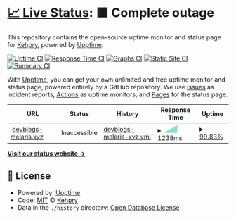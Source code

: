 # [📈 Live Status](https://Kehpry.github.io/phishcheck): <!--live status--> **🟥 Complete outage**

This repository contains the open-source uptime monitor and status page for [Kehpry](https://Kehpry.github.io/phishcheck), powered by [Upptime](https://github.com/upptime/upptime).

[![Uptime CI](https://github.com/Kehpry/phishcheck/workflows/Uptime%20CI/badge.svg)](https://github.com/Kehpry/phishcheck/actions?query=workflow%3A%22Uptime+CI%22)
[![Response Time CI](https://github.com/Kehpry/phishcheck/workflows/Response%20Time%20CI/badge.svg)](https://github.com/Kehpry/phishcheck/actions?query=workflow%3A%22Response+Time+CI%22)
[![Graphs CI](https://github.com/Kehpry/phishcheck/workflows/Graphs%20CI/badge.svg)](https://github.com/Kehpry/phishcheck/actions?query=workflow%3A%22Graphs+CI%22)
[![Static Site CI](https://github.com/Kehpry/phishcheck/workflows/Static%20Site%20CI/badge.svg)](https://github.com/Kehpry/phishcheck/actions?query=workflow%3A%22Static+Site+CI%22)
[![Summary CI](https://github.com/Kehpry/phishcheck/workflows/Summary%20CI/badge.svg)](https://github.com/Kehpry/phishcheck/actions?query=workflow%3A%22Summary+CI%22)

With [Upptime](https://upptime.js.org), you can get your own unlimited and free uptime monitor and status page, powered entirely by a GitHub repository. We use [Issues](https://github.com/Kehpry/phishcheck/issues) as incident reports, [Actions](https://github.com/Kehpry/phishcheck/actions) as uptime monitors, and [Pages](https://Kehpry.github.io/phishcheck) for the status page.

<!--start: status pages-->
<!-- This summary is generated by Upptime (https://github.com/upptime/upptime) -->
<!-- Do not edit this manually, your changes will be overwritten -->
<!-- prettier-ignore -->
| URL | Status | History | Response Time | Uptime |
| --- | ------ | ------- | ------------- | ------ |
| <img alt="" src="https://favicons.githubusercontent.com/www.devblogs-melaris.xyz" height="13"> [devblogs-melaris.xyz](https://www.devblogs-melaris.xyz/) | Inaccessible | [devblogs-melaris-xyz.yml](https://github.com/Kehpry/phishcheck/commits/HEAD/history/devblogs-melaris-xyz.yml) | <details><summary><img alt="Response time graph" src="./graphs/devblogs-melaris-xyz/response-time-week.png" height="20"> 1238ms</summary><br><a href="https://phishcheck.dofhelp.fr/history/devblogs-melaris-xyz"><img alt="Response time 1238" src="https://img.shields.io/endpoint?url=https%3A%2F%2Fraw.githubusercontent.com%2FKehpry%2Fphishcheck%2FHEAD%2Fapi%2Fdevblogs-melaris-xyz%2Fresponse-time.json"></a><br><a href="https://phishcheck.dofhelp.fr/history/devblogs-melaris-xyz"><img alt="24-hour response time 1238" src="https://img.shields.io/endpoint?url=https%3A%2F%2Fraw.githubusercontent.com%2FKehpry%2Fphishcheck%2FHEAD%2Fapi%2Fdevblogs-melaris-xyz%2Fresponse-time-day.json"></a><br><a href="https://phishcheck.dofhelp.fr/history/devblogs-melaris-xyz"><img alt="7-day response time 1238" src="https://img.shields.io/endpoint?url=https%3A%2F%2Fraw.githubusercontent.com%2FKehpry%2Fphishcheck%2FHEAD%2Fapi%2Fdevblogs-melaris-xyz%2Fresponse-time-week.json"></a><br><a href="https://phishcheck.dofhelp.fr/history/devblogs-melaris-xyz"><img alt="30-day response time 1238" src="https://img.shields.io/endpoint?url=https%3A%2F%2Fraw.githubusercontent.com%2FKehpry%2Fphishcheck%2FHEAD%2Fapi%2Fdevblogs-melaris-xyz%2Fresponse-time-month.json"></a><br><a href="https://phishcheck.dofhelp.fr/history/devblogs-melaris-xyz"><img alt="1-year response time 1238" src="https://img.shields.io/endpoint?url=https%3A%2F%2Fraw.githubusercontent.com%2FKehpry%2Fphishcheck%2FHEAD%2Fapi%2Fdevblogs-melaris-xyz%2Fresponse-time-year.json"></a></details> | <details><summary><a href="https://phishcheck.dofhelp.fr/history/devblogs-melaris-xyz">99.83%</a></summary><a href="https://phishcheck.dofhelp.fr/history/devblogs-melaris-xyz"><img alt="All-time uptime 99.83%" src="https://img.shields.io/endpoint?url=https%3A%2F%2Fraw.githubusercontent.com%2FKehpry%2Fphishcheck%2FHEAD%2Fapi%2Fdevblogs-melaris-xyz%2Fuptime.json"></a><br><a href="https://phishcheck.dofhelp.fr/history/devblogs-melaris-xyz"><img alt="24-hour uptime 99.83%" src="https://img.shields.io/endpoint?url=https%3A%2F%2Fraw.githubusercontent.com%2FKehpry%2Fphishcheck%2FHEAD%2Fapi%2Fdevblogs-melaris-xyz%2Fuptime-day.json"></a><br><a href="https://phishcheck.dofhelp.fr/history/devblogs-melaris-xyz"><img alt="7-day uptime 99.83%" src="https://img.shields.io/endpoint?url=https%3A%2F%2Fraw.githubusercontent.com%2FKehpry%2Fphishcheck%2FHEAD%2Fapi%2Fdevblogs-melaris-xyz%2Fuptime-week.json"></a><br><a href="https://phishcheck.dofhelp.fr/history/devblogs-melaris-xyz"><img alt="30-day uptime 99.83%" src="https://img.shields.io/endpoint?url=https%3A%2F%2Fraw.githubusercontent.com%2FKehpry%2Fphishcheck%2FHEAD%2Fapi%2Fdevblogs-melaris-xyz%2Fuptime-month.json"></a><br><a href="https://phishcheck.dofhelp.fr/history/devblogs-melaris-xyz"><img alt="1-year uptime 99.83%" src="https://img.shields.io/endpoint?url=https%3A%2F%2Fraw.githubusercontent.com%2FKehpry%2Fphishcheck%2FHEAD%2Fapi%2Fdevblogs-melaris-xyz%2Fuptime-year.json"></a></details>

<!--end: status pages-->

[**Visit our status website →**](https://Kehpry.github.io/phishcheck)

## 📄 License

- Powered by: [Upptime](https://github.com/upptime/upptime)
- Code: [MIT](./LICENSE) © [Kehpry](https://Kehpry.github.io/phishcheck)
- Data in the `./history` directory: [Open Database License](https://opendatacommons.org/licenses/odbl/1-0/)
